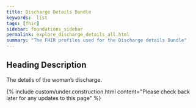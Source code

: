 ```yaml
---
title: Discharge Details Bundle
keywords:  list
tags: [fhir]
sidebar: foundations_sidebar
permalink: explore_discharge_details_all.html
summary: "The FHIR profiles used for the Discharge details Bundle"
---
```



## Heading Description ##
The details of the woman’s discharge.

{% include custom/under.construction.html content="Please check back later for any updates to this page" %}

